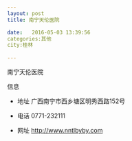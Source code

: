 ```yaml
--- 
layout: post 
title: 南宁天伦医院

date:   2016-05-03 13:39:56 
categories:其他  
city:桂林
  
--- 
```

   
南宁天伦医院

信息
 - 地址 广西南宁市西乡塘区明秀西路152号

 - 电话 0771-232111

 - 网址 http://www.nntlbyby.com



